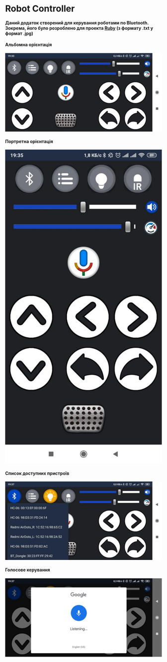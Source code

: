 # Robot Controller

#### Даний додаток створений для керування роботами по Bluetooth. Зокрема, його було розроблено для проекта [Ruby](https://github.com/MaksKliuba/ArduinoProjects/tree/master/Ruby) (з формату .txt у формат .jpg)

#### Альбомна орієнтація
![Image description](https://github.com/MaksKliuba/AndroidApps/blob/master/RobotController/images/photo_1.jpg)

#### Портретна орієнтація
![Image description](https://github.com/MaksKliuba/AndroidApps/blob/master/RobotController/images/photo_2.jpg)

#### Список доступних пристроїв
![Image description](https://github.com/MaksKliuba/AndroidApps/blob/master/RobotController/images/photo_3.jpg)

#### Голосове керування
![Image description](https://github.com/MaksKliuba/AndroidApps/blob/master/RobotController/images/photo_4.jpg)